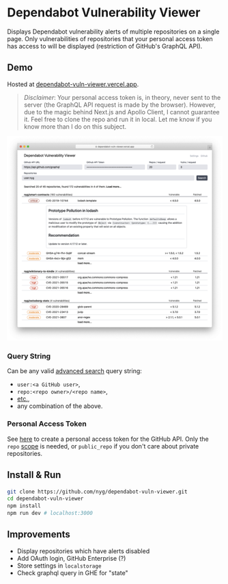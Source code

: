 # Dependabot Vulnerability Viewer

Displays Dependabot vulnerability alerts of multiple repositories on a single
page. Only vulnerabilities of repositories that your personal access token has
access to will be displayed (restriction of GitHub's GraphQL API).

## Demo

Hosted at [dependabot-vuln-viewer.vercel.app][].

> *Disclaimer*: Your personal access token is, in theory, never sent to the
> server (the GraphQL API request is made by the browser). However, due to the
> magic behind Next.js and Apollo Client, I cannot guarantee it. Feel free to
> clone the repo and run it in local. Let me know if you know more than I do on
> this subject.

![demo screenshot](/public/dvv-screen.png)

### Query String

Can be any valid [advanced search][] query string:

* `user:<a GitHub user>`,
* `repo:<repo owner>/<repo name>`,
* [etc.][],
* any combination of the above.

### Personal Access Token

See [here][] to create a personal access token for the GitHub API. Only the
`repo` [scope][] is needed, or `public_repo` if you don't care about private
repositories.

## Install & Run

```sh
git clone https://github.com/nyg/dependabot-vuln-viewer.git
cd dependabot-vuln-viewer
npm install
npm run dev # localhost:3000
```

## Improvements

* Display repositories which have alerts disabled
* Add OAuth login, GitHub Enterprise (?)
* Store settings in `localstorage`
* Check graphql query in GHE for "state"

[dependabot-vuln-viewer.vercel.app]: https://dependabot-vuln-viewer.vercel.app/
[Advanced Search]: https://github.com/search/advanced
[etc.]: https://docs.github.com/en/search-github/getting-started-with-searching-on-github/understanding-the-search-syntax
[here]: https://docs.github.com/en/authentication/keeping-your-account-and-data-secure/creating-a-personal-access-token
[scope]: https://docs.github.com/en/developers/apps/building-oauth-apps/scopes-for-oauth-apps
